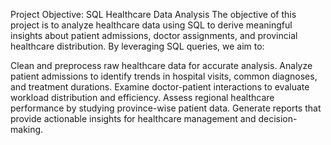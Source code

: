 Project Objective: SQL Healthcare Data Analysis
The objective of this project is to analyze healthcare data using SQL to derive meaningful insights about patient admissions, doctor assignments, and provincial healthcare distribution. By leveraging SQL queries, we aim to:

Clean and preprocess raw healthcare data for accurate analysis.
Analyze patient admissions to identify trends in hospital visits, common diagnoses, and treatment durations.
Examine doctor-patient interactions to evaluate workload distribution and efficiency.
Assess regional healthcare performance by studying province-wise patient data.
Generate reports that provide actionable insights for healthcare management and decision-making.
